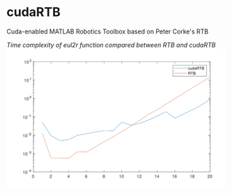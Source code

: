 # cudaRTB
Cuda-enabled MATLAB Robotics Toolbox based on Peter Corke's RTB

*Time complexity of eul2r function compared between RTB and cudaRTB*
![](https://github.com/liaopeiyuan/cudaRTB/blob/master/eul2r.png)
